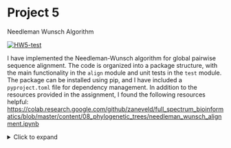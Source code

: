 # Project 5
Needleman Wunsch Algorithm

[![HW5-test](https://github.com/abearab/HW5-NW/actions/workflows/main.yml/badge.svg?branch=main)](https://github.com/abearab/HW5-NW/actions/workflows/main.yml)

I have implemented the Needleman-Wunsch algorithm for global pairwise sequence alignment. The code is organized into a package structure, with the main functionality in the `align` module and unit tests in the `test` module. The package can be installed using pip, and I have included a `pyproject.toml` file for dependency management. In addition to the resources provided in the assignment, I found the following resources helpful: https://colab.research.google.com/github/zaneveld/full_spectrum_bioinformatics/blob/master/content/08_phylogenetic_trees/needleman_wunsch_alignment.ipynb

<details><summary>Click to expand</summary>
  # Assignment Overview
  The purpose of this assigment is to have you implement the Needleman-Wunsch global pairwise sequence alignment algorithm (dynamic programming).
  See this [video](https://www.youtube.com/watch?v=NqYY0PJbD3s) for a walk through of the algorithm implementation. In addition, this is also a helpful resource: https://www.bioinformaticsalgorithms.org/bioinformatics-chapter-5.

  # Assignment Tasks
  ## Coding Assessment
  **Note: All modules you need have already been imported.**
  * [TODO] Complete the `NeedlemanWunsch.align` method found in the align/align.py 
    * Finish the method for filling in the alignment and gap matrices for Needleman-Wunsch.
  * [TODO] Complete the `NeedlemanWunsch._backtrace` method found in align/align.py
    * Use the heuristic you have chosen to implement in the the `NeedlemanWunsch.align` method to implement the backtracing procedure.
  * [TODO] Complete the `main` function in main.py to 
      1. align all provided species BRD2 sequences to the human BRD2 sequence and print the species in order of most similar to least similar with respect to human BRD2.
      2. print the alignment scores corresponding to each species alignment to the human BRD2 sequence.

  ## Software Development Assessment
  ### Unit Tests
  * [TODO] Complete the `test_nw_alignment` function in test/test_align.py to test for proper matrix filling in your `NeedlemanWunsch.align` method.
  * [TODO] Complete the `test_nw_backtrace` function in test/test_align.py to test for proper backtracing in your `NeedlemanWunsch._backtrace` method.

  Note: To check that you have correclty implemented your algorithm the following information is provided
  * test_seq3.fa and test_seq4.fa should have an alignment score of **17** and an alignment of:

    MAVHQLIRRP
    
    M---QLIRHP


  [TODO] Ensure that it runs pytest

  ### Pip Installable
  * [TODO] make .toml file with flit and ensure that your package can be installed with pip

  # Getting Started
  To get started you will need to fork this repository onto your own Github account. Work on the codebase from your own repo and commit changes. 

  The following packages will be needed:
  * numpy
  * pytest

  # Completing the assignment
  Make sure to push all your code to Github, ensure that your unit tests are correct, and submit a link to your Github through the Google classroom assignment.

  # Grading
  ## Code (6 points)
  * Pairwise global alignment works properly (6)
      * Correct implementation of Needleman-Wunsch algorithm (4)
      * Produces correct order of species in main.py (1) 
      * Produces correct NW alignment scores in main.py (1)

  ## Unit tests (3 points)
  * `test_nw_alignment` function properly checks that matrices are filled in correctly for alignment of test_seq1.fa and test_seq2.fa (1)
  * `test_nw_backtrace` function properly checks that backtrace works correctly (1)
  * Ensure functionality with pytest (1)
  ## Style (1 points)
  * Readable code with clear comments and method descriptions (1)
  ## Extra credit (0.5)
  * Github actions/workflow (0.5)

</details>
